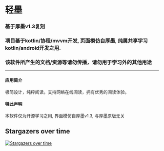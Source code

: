 # 轻墨
### 基于厚墨v1.3复刻
### 项目基于kotlin/协程/mvvm开发, 页面模仿自厚墨, 纯属共享学习kotlin/android开发之用. 
### 该软件所产生的文档/资源等请勿传播，请勿用于学习外的其他用途

---

#### 应用简介

极简设计，纯粹阅读。支持网络在线阅读，拥有优秀的阅读体验。


#### 特此声明

本软件仅为开源学习之用, 界面模仿自厚墨v1.3, 与厚墨原版无关


## Stargazers over time

[![Stargazers over time](https://starchart.cc/Face-scroll-keyboard/lightink.svg)](https://starchart.cc/Face-scroll-keyboard/lightink)
